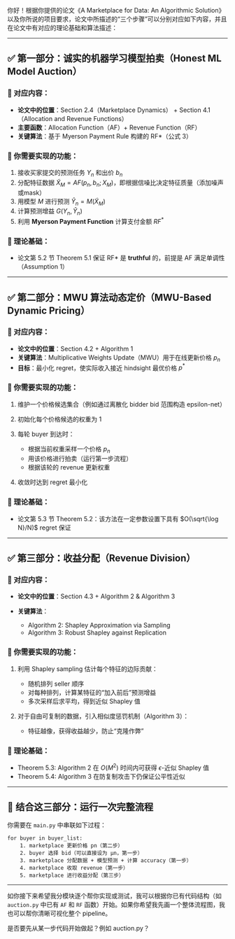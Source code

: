 你好！根据你提供的论文《A Marketplace for Data: An Algorithmic Solution》以及你所说的项目要求，论文中所描述的“三个步骤”可以分别对应如下内容，并且在论文中有对应的理论基础和算法描述：

---

## ✅ 第一部分：诚实的机器学习模型拍卖（Honest ML Model Auction）

### 📌 对应内容：

* **论文中的位置**：Section 2.4（Marketplace Dynamics） + Section 4.1（Allocation and Revenue Functions）
* **主要函数**：Allocation Function（AF）+ Revenue Function（RF）
* **关键算法**：基于 Myerson Payment Rule 构建的 RF\*（公式 3）

### 📌 你需要实现的功能：

1. 接收买家提交的预测任务 $Y_n$ 和出价 $b_n$
2. 分配特征数据 $\widetilde{X}_M = AF(p_n, b_n; X_M)$，即根据信噪比决定特征质量（添加噪声或mask）
3. 用模型 $M$ 进行预测 $\hat{Y}_n = M(\widetilde{X}_M)$
4. 计算预测增益 $G(Y_n, \hat{Y}_n)$
5. 利用 **Myerson Payment Function** 计算支付金额 $RF^*$

### 📌 理论基础：

* 论文第 5.2 节 Theorem 5.1 保证 RF\* 是 **truthful** 的，前提是 AF 满足单调性（Assumption 1）

---

## ✅ 第二部分：MWU 算法动态定价（MWU-Based Dynamic Pricing）

### 📌 对应内容：

* **论文中的位置**：Section 4.2 + Algorithm 1
* **关键算法**：Multiplicative Weights Update（MWU）用于在线更新价格 $p_n$
* **目标**：最小化 regret，使实际收入接近 hindsight 最优价格 $p^*$

### 📌 你需要实现的功能：

1. 维护一个价格候选集合（例如通过离散化 bidder bid 范围构造 epsilon-net）
2. 初始化每个价格候选的权重为 1
3. 每轮 buyer 到达时：

   * 根据当前权重采样一个价格 $p_n$
   * 用该价格进行拍卖（运行第一步流程）
   * 根据该轮的 revenue 更新权重
4. 收敛时达到 regret 最小化

### 📌 理论基础：

* 论文第 5.3 节 Theorem 5.2：该方法在一定参数设置下具有 $O(\sqrt{\log N}/N)$ regret 保证

---

## ✅ 第三部分：收益分配（Revenue Division）

### 📌 对应内容：

* **论文中的位置**：Section 4.3 + Algorithm 2 & Algorithm 3
* **关键算法**：

  * Algorithm 2: Shapley Approximation via Sampling
  * Algorithm 3: Robust Shapley against Replication

### 📌 你需要实现的功能：

1. 利用 Shapley sampling 估计每个特征的边际贡献：

   * 随机排列 seller 顺序
   * 对每种排列，计算某特征的“加入前后”预测增益
   * 多次采样后求平均，得到近似 Shapley 值
2. 对于自由可复制的数据，引入相似度惩罚机制（Algorithm 3）：

   * 特征越像，获得收益越少，防止“克隆作弊”

### 📌 理论基础：

* Theorem 5.3: Algorithm 2 在 $O(M^2)$ 时间内可获得 $\epsilon$-近似 Shapley 值
* Theorem 5.4: Algorithm 3 在防复制攻击下仍保证公平性近似

---

## 🔁 结合这三部分：运行一次完整流程

你需要在 `main.py` 中串联如下过程：

```
for buyer in buyer_list:
    1. marketplace 更新价格 pn（第二步）
    2. buyer 选择 bid（可以直接设为 µn，第一步）
    3. marketplace 分配数据 + 模型预测 + 计算 accuracy（第一步）
    4. marketplace 收取 revenue（第一步）
    5. marketplace 进行收益分配（第三步）
```

---

如你接下来希望我分模块逐个帮你实现或测试，我可以根据你已有代码结构（如 `auction.py` 中已有 `AF` 和 `RF` 函数）开始。如果你希望我先画一个整体流程图，我也可以帮你清晰可视化整个 pipeline。

是否要先从某一步代码开始做起？例如 auction.py？
